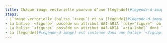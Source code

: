 ```yaml
---
title: Chaque image vectorielle pourvue d’une [légende](#legende-d-image) (balise `<svg>` associée à une [légende](#legende-d-image) adjacente), vérifie-t-elle, si nécessaire, ces conditions ?
steps:
- L’image vectorielle (balise `<svg>`) et sa [légende](#legende-d-image) adjacente sont contenues dans une balise `<figure>` ;
- La balise `<figure>` possède un attribut WAI-ARIA `role="figure"` ou `role="group"` ;
- La balise `<figure>` possède un attribut WAI-ARIA `aria-label` dont le contenu est identique au contenu de la [légende](#legende-d-image) ;
- La [légende](#legende-d-image) est contenue dans une balise `<figcaption>`.
---
```


